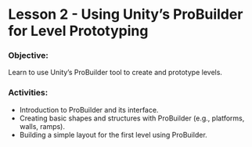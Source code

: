 # Lesson 2 - Using Unity’s ProBuilder for Level Prototyping

### Objective:
Learn to use Unity’s ProBuilder tool to create and prototype levels.

### Activities:
* Introduction to ProBuilder and its interface.
* Creating basic shapes and structures with ProBuilder (e.g., platforms, walls, ramps).
* Building a simple layout for the first level using ProBuilder.